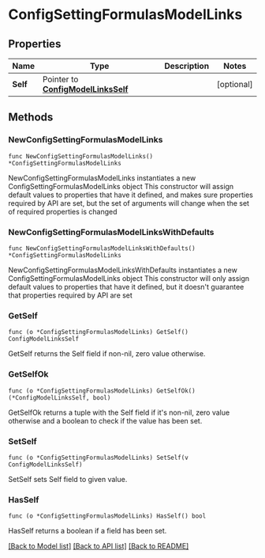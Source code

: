 # ConfigSettingFormulasModelLinks

## Properties

Name | Type | Description | Notes
------------ | ------------- | ------------- | -------------
**Self** | Pointer to [**ConfigModelLinksSelf**](ConfigModelLinksSelf.md) |  | [optional] 

## Methods

### NewConfigSettingFormulasModelLinks

`func NewConfigSettingFormulasModelLinks() *ConfigSettingFormulasModelLinks`

NewConfigSettingFormulasModelLinks instantiates a new ConfigSettingFormulasModelLinks object
This constructor will assign default values to properties that have it defined,
and makes sure properties required by API are set, but the set of arguments
will change when the set of required properties is changed

### NewConfigSettingFormulasModelLinksWithDefaults

`func NewConfigSettingFormulasModelLinksWithDefaults() *ConfigSettingFormulasModelLinks`

NewConfigSettingFormulasModelLinksWithDefaults instantiates a new ConfigSettingFormulasModelLinks object
This constructor will only assign default values to properties that have it defined,
but it doesn't guarantee that properties required by API are set

### GetSelf

`func (o *ConfigSettingFormulasModelLinks) GetSelf() ConfigModelLinksSelf`

GetSelf returns the Self field if non-nil, zero value otherwise.

### GetSelfOk

`func (o *ConfigSettingFormulasModelLinks) GetSelfOk() (*ConfigModelLinksSelf, bool)`

GetSelfOk returns a tuple with the Self field if it's non-nil, zero value otherwise
and a boolean to check if the value has been set.

### SetSelf

`func (o *ConfigSettingFormulasModelLinks) SetSelf(v ConfigModelLinksSelf)`

SetSelf sets Self field to given value.

### HasSelf

`func (o *ConfigSettingFormulasModelLinks) HasSelf() bool`

HasSelf returns a boolean if a field has been set.


[[Back to Model list]](../README.md#documentation-for-models) [[Back to API list]](../README.md#documentation-for-api-endpoints) [[Back to README]](../README.md)


